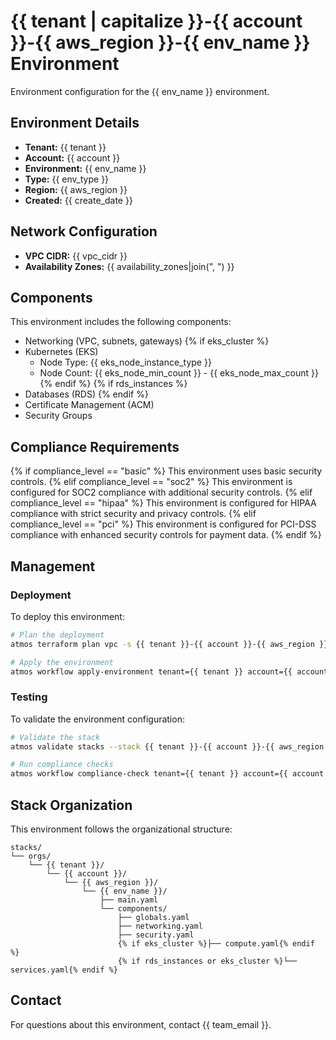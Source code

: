# {{ tenant | capitalize }}-{{ account }}-{{ aws_region }}-{{ env_name }} Environment

Environment configuration for the {{ env_name }} environment.

## Environment Details

- **Tenant:** {{ tenant }}
- **Account:** {{ account }}
- **Environment:** {{ env_name }}
- **Type:** {{ env_type }}
- **Region:** {{ aws_region }}
- **Created:** {{ create_date }}

## Network Configuration

- **VPC CIDR:** {{ vpc_cidr }}
- **Availability Zones:** {{ availability_zones|join(", ") }}

## Components

This environment includes the following components:

- Networking (VPC, subnets, gateways)
{% if eks_cluster %}
- Kubernetes (EKS)
  - Node Type: {{ eks_node_instance_type }}
  - Node Count: {{ eks_node_min_count }} - {{ eks_node_max_count }}
{% endif %}
{% if rds_instances %}
- Databases (RDS)
{% endif %}
- Certificate Management (ACM)
- Security Groups

## Compliance Requirements

{% if compliance_level == "basic" %}
This environment uses basic security controls.
{% elif compliance_level == "soc2" %}
This environment is configured for SOC2 compliance with additional security controls.
{% elif compliance_level == "hipaa" %}
This environment is configured for HIPAA compliance with strict security and privacy controls.
{% elif compliance_level == "pci" %}
This environment is configured for PCI-DSS compliance with enhanced security controls for payment data.
{% endif %}

## Management

### Deployment

To deploy this environment:

```bash
# Plan the deployment
atmos terraform plan vpc -s {{ tenant }}-{{ account }}-{{ aws_region }}-{{ env_name }}

# Apply the environment
atmos workflow apply-environment tenant={{ tenant }} account={{ account }} environment={{ env_name }}
```

### Testing

To validate the environment configuration:

```bash
# Validate the stack
atmos validate stacks --stack {{ tenant }}-{{ account }}-{{ aws_region }}-{{ env_name }}

# Run compliance checks
atmos workflow compliance-check tenant={{ tenant }} account={{ account }} environment={{ env_name }}
```

## Stack Organization

This environment follows the organizational structure:

```
stacks/
└── orgs/
    └── {{ tenant }}/
        └── {{ account }}/
            └── {{ aws_region }}/
                └── {{ env_name }}/
                    ├── main.yaml
                    └── components/
                        ├── globals.yaml
                        ├── networking.yaml
                        ├── security.yaml
                        {% if eks_cluster %}├── compute.yaml{% endif %}
                        {% if rds_instances or eks_cluster %}└── services.yaml{% endif %}
```

## Contact

For questions about this environment, contact {{ team_email }}.